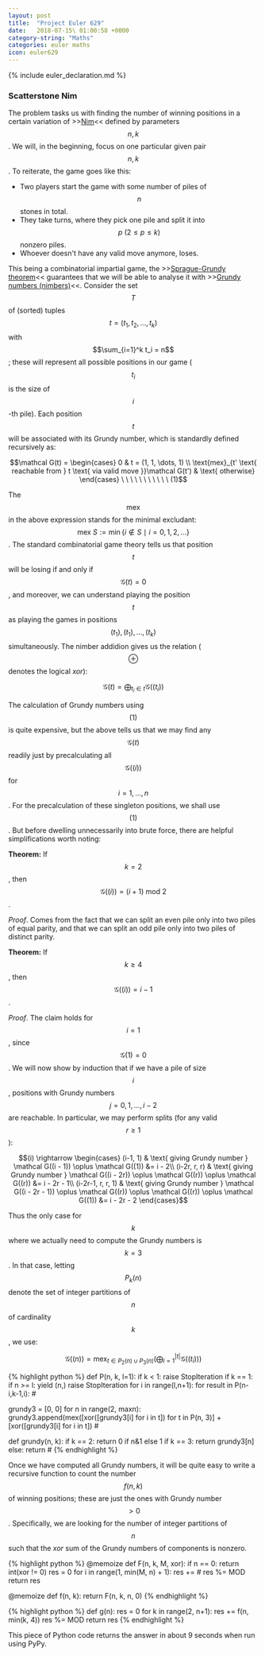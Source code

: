 ```yaml
---
layout: post
title:  "Project Euler 629"
date:   2018-07-15\ 01:00:58 +0000
category-string: "Maths"
categories: euler maths
icon: euler629
---
```


{% include euler_declaration.md %}


### Scatterstone Nim

The problem tasks us with finding the number of winning positions in a certain variation of >>[Nim](https://en.wikipedia.org/wiki/Nim)<< defined by parameters $$n, k$$. We will, in the beginning, focus on one particular given pair $$n, k$$. To reiterate, the game goes like this:

- Two players start the game with some number of piles of $$n$$ stones in total.
- They take turns, where they pick one pile and split it into $$p\ (2 \leq p \leq k)$$ nonzero piles.
- Whoever doesn't have any valid move anymore, loses.

This being a combinatorial impartial game, the >>[Sprague-Grundy theorem](https://en.wikipedia.org/wiki/Sprague–Grundy_theorem)<< guarantees that we will be able to analyse it with >>[Grundy numbers (nimbers)](https://en.wikipedia.org/wiki/Nimber)<<. Consider the set $$T$$ of (sorted) tuples $$t = (t_1, t_2, \dots, t_k)$$ with $$\sum_{i=1}^k t_i = n$$; these will represent all possible positions in our game ($$t_i$$ is the size of $$i$$-th pile).
Each position $$t$$ will be associated with its Grundy number, which is standardly defined recursively as:

$$\mathcal G(t) = \begin{cases}
0 & t = (1, 1, \dots, 1) \\
\text{mex}_{t' \text{ reachable from } t \text{ via valid move }}\mathcal G(t') & \text{ otherwise}
\end{cases} \ \ \ \ \ \ \ \ \ \ \ (1)$$

The $$\text{mex}$$ in the above expression stands for the minimal excludant: $$\text{mex}\ S := \min \{i \not\in S\ \mid\ i = 0, 1, 2, \dots\}$$. The standard combinatorial game theory tells us that position $$t$$ will be losing if and only if $$\mathcal G(t) = 0$$, and moreover, we can understand playing the position $$t$$ as playing the games in positions $$(t_1), (t_1), \dots, (t_k)$$ simultaneously. The nimber addidion gives us the relation ($$\oplus$$ denotes the logical *xor*):

$$\mathcal G(t) = \bigoplus_{t_i \in t} \mathcal G((t_i))$$

The calculation of Grundy numbers using $$(1)$$ is quite expensive, but the above tells us that we may find any $$\mathcal G(t)$$ readily just by precalculating all $$\mathcal G((i))$$ for $$i = 1, \dots, n$$. For the precalculation of these singleton positions, we shall use $$(1)$$. But before dwelling unnecessarily into brute force, there are helpful simplifications worth noting:

**Theorem:** If $$k = 2$$, then $$\mathcal G((i)) = (i + 1) \text{ mod } 2$$.

*Proof*. Comes from the fact that we can split an even pile only into two piles of equal parity, and that we can split an odd pile only into two piles of distinct parity.

**Theorem:** If $$k \ge 4$$, then $$\mathcal G((i)) = i - 1$$.

*Proof*. The claim holds for $$i = 1$$, since $$\mathcal G(1) = 0$$. We will now show by induction that if we have a pile of size $$i$$, positions with Grundy numbers $$j = 0, 1, \dots, i - 2$$ are reachable. In particular, we may perform splits (for any valid $$r \ge 1$$):

$$(i) \rightarrow \begin{cases}
(i-1, 1) & \text{ giving Grundy number } \mathcal G((i - 1)) \oplus \mathcal G((1)) &= i - 2\\
(i-2r, r, r) & \text{ giving Grundy number } \mathcal G((i - 2r)) \oplus \mathcal G((r))  \oplus \mathcal G((r)) &= i - 2r - 1\\
(i-2r-1, r, r, 1) & \text{ giving Grundy number } \mathcal G((i - 2r - 1)) \oplus \mathcal G((r))  \oplus \mathcal G((r))  \oplus \mathcal G((1)) &= i - 2r - 2
\end{cases}$$

Thus the only case for $$k$$ where we actually need to compute the Grundy numbers is $$k = 3$$. In that case, letting $$P_k(n)$$ denote the set of integer partitions of $$n$$ of cardinality $$k$$, we use:

$$\mathcal G((n)) = \text{mex}_{t \in P_2(n) \cup P_3(n)} \left( \bigoplus_{i=1}^{|t|} \mathcal G((t_i)) \right)$$

{% highlight python %}
def P(n, k, l=1):
    if k < 1:
        raise StopIteration
    if k == 1:
        if n >= l:
            yield (n,)
        raise StopIteration
    for i in range(l,n+1):
        for result in P(n-i,k-1,i):
            # <REMOVED>

grundy3 = [0, 0]
for n in range(2, maxn):
    grundy3.append(mex([xor([grundy3[i] for i in t]) for t in P(n, 3)] + [xor([grundy3[i] for i in t]) # <REMOVED>

def grundy(n, k):
    if k == 2:
        return 0 if n&1 else 1
    if k == 3:
        return grundy3[n]
    else:
        return # <REMOVED>
{% endhighlight %}

Once we have computed all Grundy numbers, it will be quite easy to write a recursive function to count the number $$f(n, k)$$ of winning positions; these are just the ones with Grundy number $$> 0$$. Specifically, we are looking for the number of integer partitions of $$n$$ such that the *xor* sum of the Grundy numbers of components is nonzero.

{% highlight python %}
@memoize
def F(n, k, M, xor):
    if n == 0:
        return int(xor != 0)
    res = 0
    for i in range(1, min(M, n) + 1):
        res += # <REMOVED>
        res %= MOD
    return res

@memoize
def f(n, k):
    return F(n, k, n, 0)
{% endhighlight %}


{% highlight python %}
def g(n):
    res = 0
    for k in range(2, n+1):
        res += f(n, min(k, 4))
        res %= MOD
    return res
{% endhighlight %}

This piece of Python code returns the answer in about 9 seconds when run using PyPy.
